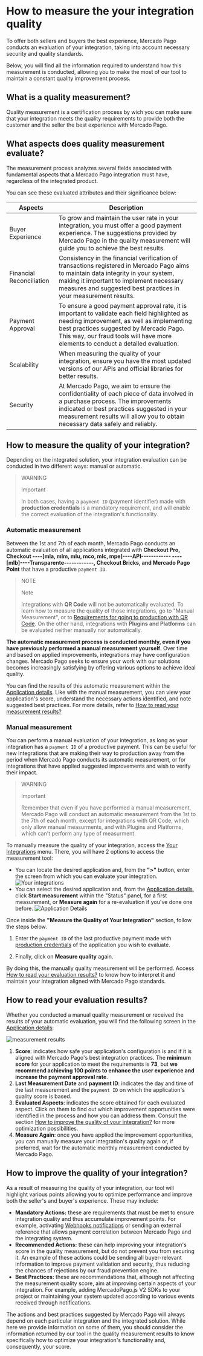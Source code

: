 # How to measure the your integration quality

To offer both sellers and buyers the best experience, Mercado Pago conducts an evaluation of your integration, taking into account necessary security and quality standards.

Below, you will find all the information required to understand how this measurement is conducted, allowing you to make the most of our tool to maintain a constant quality improvement process.

## What is a quality measurement?

Quality measurement is a certification process by wich you can make sure that your integration meets the quality requirements to provide both the customer and the seller the best experience with Mercado Pago.

## What aspects does quality measurement evaluate?

The measurement process analyzes several fields associated with fundamental aspects that a Mercado Pago integration must have, regardless of the integrated product.

You can see these evaluated attributes and their significance below:

| Aspects | Description |
|---|---|
| Buyer Experience | To grow and maintain the user rate in your integration, you must offer a good payment experience. The suggestions provided by Mercado Pago in the quality measurement will guide you to achieve the best results. |
| Financial Reconciliation | Consistency in the financial verification of transactions registered in Mercado Pago aims to maintain data integrity in your system, making it important to implement necessary measures and suggested best practices in your measurement results. |
| Payment Approval | To ensure a good payment approval rate, it is important to validate each field highlighted as needing improvement, as well as implementing best practices suggested by Mercado Pago. This way, our fraud tools will have more elements to conduct a detailed evaluation. |
| Scalability | When measuring the quality of your integration, ensure you have the most updated versions of our APIs and official libraries for better results. |
| Security | At Mercado Pago, we aim to ensure the confidentiality of each piece of data involved in a purchase process. The improvements indicated or best practices suggested in your measurement results will allow you to obtain necessary data safely and reliably. |

## How to measure the quality of your integration?

Depending on the integrated solution, your integration evaluation can be conducted in two different ways: manual or automatic.

> WARNING
>
> Important
>
> In both cases, having a `payment ID` (payment identifier) made with **production credentials** is a mandatory requirement, and will enable the correct evaluation of the integration's functionality.

### Automatic measurement

Between the 1st and 7th of each month, Mercado Pago conducts an automatic evaluation of all applications integrated with **Checkout Pro, Checkout ----[mla, mlm, mlu, mco, mlc, mpe]----API------------ ----[mlb]----Transparente------------, Checkout Bricks, and Mercado Pago Point** that have a productive `payment ID`.

> NOTE
>
> Note
>
> Integrations with **QR Code** will not be automatically evaluated. To learn how to measure the quality of those integrations, go to "Manual Measurement", or to [Requirements for going to production with QR Code](/developers/en/docs/qr-code/integration-test/attended-model/go-to-production). On the other hand, integrations with **Plugins and Platforms** can be evaluated neither manually nor automatically.

**The automatic measurement process is conducted monthly, even if you have previously performed a manual measurement yourself**. Over time and based on applied improvements, integrations may have configuration changes. Mercado Pago seeks to ensure your work with our solutions becomes increasingly satisfying by offering various options to achieve ideal quality.

You can find the results of this automatic measurement within the [Application details](/developers/en/docs/your-integrations/application-details). Like with the manual measurement, you can view your application's score, understand the necessary actions identified, and note suggested best practices. For more details, refer to [How to read your measurement results?](/developers/en/docs/integration-quality#howtoreadyourevaluationresults)

### Manual measurement

You can perform a manual evaluation of your integration, as long as your integration has a `payment ID` of a productive payment. This can be useful for new integrations that are making their way to production away from the period when Mercado Pago conducts its automatic measurement, or for integrations that have applied suggested improvements and wish to verify their impact.

> WARNING
>
> Important
>
> Remember that even if you have performed a manual measurement, Mercado Pago will conduct an automatic measurement from the 1st to the 7th of each month, except for integrations with QR Code, which only allow manual measurments, and with Plugins and Platforms, which can't perform any type of measurment.

To manually measure the quality of your integration, access the [Your Integrations](/developers/panel/app) menu. There, you will have 2 options to access the measurement tool:

 * You can locate the desired application and, from the **">"** button, enter the screen from which you can evaluate your integration.
  ![Your integrations](/homologator/integration-quality-your-integrations-es.png)
 * You can select the desired application and, from the [Application details](/developers/en/docs/your-integrations/application-details), click **Start measurement** within the "Status" panel, for a first measurement, or **Measure again** for a re-evaluation if you've done one before.
  ![Application Details](/homologator/integration-quality-aplication-details-es.png)

Once inside the **"Measure the Quality of Your Integration"** section, follow the steps below.

1. Enter the `payment ID` of the last productive payment made with [production credentials](/developers/en/docs/your-integrations/credentials) of the application you wish to evaluate. 

2. Finally, click on **Measure quality** again.

By doing this, the manually quality measurement will be performed. Access [How to read your evaluation results?](/developers/en/docs/integration-quality#howtoreadyourevaluationresults) to know how to interpret it and maintain your integration aligned with Mercado Pago standards.

## How to read your evaluation results?

Whether you conducted a manual quality measurement or received the results of your automatic evaluation, you will find the following screen in the [Application details](/developers/panel/app):

![measurement results](/homologator/integration-quality-results-es.png)

1. **Score**: indicates how safe your application's configuration is and if it is aligned with Mercado Pago's best integration practices. The **minimum score** for your application to meet the requirements is **73**, but **we recommend achieving 100 points to enhance the user experience and increase the payment approval rate**.
2. **Last Measurement Date** and **payment ID**: indicates the day and time of the last measurement and the `payment ID` on which the application's quality score is based.
3. **Evaluated Aspects**: indicates the score obtained for each evaluated aspect. Click on them to find out which improvement opportunities were identified in the process and how you can address them. Consult the section [How to improve the quality of your integration?](/developers/en/docs/integration-quality#howtoimprovethequalityofyourintegration) for more optimization possibilities.
4. **Measure Again**: once you have applied the improvement opportunities, you can manually measure your integration's quality again or, if preferred, wait for the automatic monthly measurement conducted by Mercado Pago.

## How to improve the quality of your integration?

As a result of measuring the quality of your integration, our tool will highlight various points allowing you to optimize performance and improve both the seller's and buyer's experience. These may include:

* **Mandatory Actions:** these are requirements that must be met to ensure integration quality and thus accumulate improvement points. For example, activating [Webhooks notifications](/developers/en/docs/your-integrations/notifications/webhooks) or sending an external reference that allows payment correlation between Mercado Pago and the integrating system.
* **Recommended Actions:** these can help improving your integration's score in the quality measurement, but do not prevent you from securing it. An example of these actions could be sending all buyer-relevant information to improve payment validation and security, thus reducing the chances of rejections by our fraud prevention engine.
* **Best Practices:** these are recommendations that, although not affecting the measurement quality score, aim at improving certain aspects of your integration. For example, adding MercadoPago.js V2 SDKs to your project or maintaining your system updated according to various events received through notifications.

The actions and best practices suggested by Mercado Pago will always depend on each particular integration and the integrated solution. While here we provide information on some of them, you should consider the information returned by our tool in the quality measurement results to know specifically how to optimize your integration's functionality and, consequently, your score.